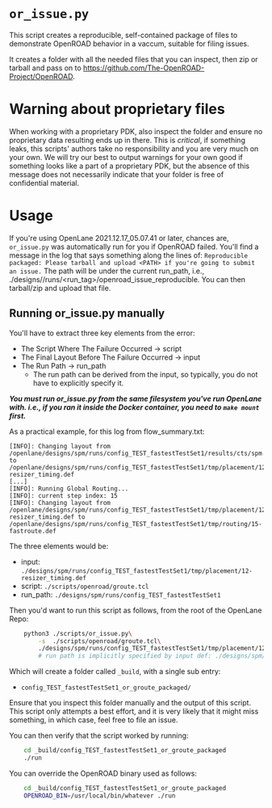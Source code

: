 # `or_issue.py`
This script creates a reproducible, self-contained package of files to demonstrate OpenROAD behavior in a vaccum, suitable for filing issues.

It creates a folder with all the needed files that you can inspect, then zip or tarball and pass on to https://github.com/The-OpenROAD-Project/OpenROAD.

# Warning about proprietary files
When working with a proprietary PDK, also inspect the folder and ensure no proprietary data resulting ends up in there. This is *critical*, if something leaks, this scripts' authors take no responsibility and you are very much on your own. We will try our best to output warnings for your own good if something looks like a part of a proprietary PDK, but the absence of this message does not necessarily indicate that your folder is free of confidential material. 

# Usage
If you're using OpenLane 2021.12.17_05.07.41 or later, chances are, `or_issue.py` was automatically run for you if OpenROAD failed. You'll find a message in the log that says something along the lines of: `Reproducible packaged: Please tarball and upload <PATH> if you're going to submit an issue.` The path will be under the current run_path, i.e., ./designs/<design>/runs/<run_tag>/openroad_issue_reproducible. You can then tarball/zip and upload that file.

## Running or_issue.py manually
You'll have to extract three key elements from the error:
* The Script Where The Failure Occurred -> script
* The Final Layout Before The Failure Occurred -> input
* The Run Path -> run_path
    * The run path can be derived from the input, so typically, you do not have to explicitly specify it.

***You must run or_issue.py from the same filesystem you've run OpenLane with. i.e., if you ran it inside the Docker container, you need to `make mount` first.***

As a practical example, for this log from flow_summary.txt:

```log
[INFO]: Changing layout from /openlane/designs/spm/runs/config_TEST_fastestTestSet1/results/cts/spm.cts.def to /openlane/designs/spm/runs/config_TEST_fastestTestSet1/tmp/placement/12-resizer_timing.def
[...]
[INFO]: Running Global Routing...
[INFO]: current step index: 15
[INFO]: Changing layout from /openlane/designs/spm/runs/config_TEST_fastestTestSet1/tmp/placement/12-resizer_timing.def to /openlane/designs/spm/runs/config_TEST_fastestTestSet1/tmp/routing/15-fastroute.def
```

The three elements would be:
* input:    `./designs/spm/runs/config_TEST_fastestTestSet1/tmp/placement/12-resizer_timing.def`
* script:   `./scripts/openroad/groute.tcl`
* run_path: `./designs/spm/runs/config_TEST_fastestTestSet1`

Then you'd want to run this script as follows, from the root of the OpenLane Repo:
```sh
    python3 ./scripts/or_issue.py\
        -s  ./scripts/openroad/groute.tcl\
        ./designs/spm/runs/config_TEST_fastestTestSet1/tmp/placement/12-resizer_timing.def
        # run path is implicitly specified by input def: ./designs/spm/runs/config_TEST_fastestTestSet1
```

Which will create a folder called `_build`, with a single sub entry:
* `config_TEST_fastestTestSet1_or_groute_packaged/`

Ensure that you inspect this folder manually and the output of this script. This script only attempts a best effort, and it is very likely that it might miss something, in which case, feel free to file an issue.

You can then verify that the script worked by running:
```sh
    cd _build/config_TEST_fastestTestSet1_or_groute_packaged
    ./run
```

You can override the OpenROAD binary used as follows:

```sh
    cd _build/config_TEST_fastestTestSet1_or_groute_packaged
    OPENROAD_BIN=/usr/local/bin/whatever ./run
```
